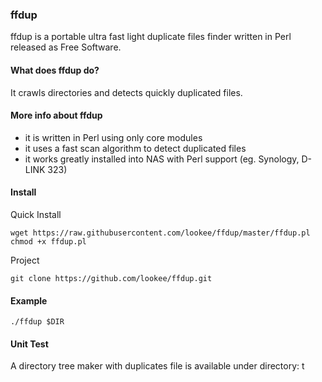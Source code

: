 ### ffdup ###

ffdup is a portable ultra fast light duplicate files finder written in Perl released as Free Software.

#### What does ffdup do? ####

It crawls directories and detects quickly duplicated files.

#### More info about ffdup ####

* it is written in Perl using only core modules
* it uses a fast scan algorithm to detect duplicated files
* it works greatly installed into NAS with Perl support (eg. Synology, D-LINK 323)

#### Install ####

Quick Install
```
wget https://raw.githubusercontent.com/lookee/ffdup/master/ffdup.pl 
chmod +x ffdup.pl
```

Project
```
git clone https://github.com/lookee/ffdup.git
```

#### Example ####

```
./ffdup $DIR

```

#### Unit Test ####

A directory tree maker with duplicates file is available under directory: t

